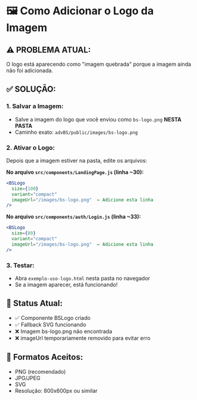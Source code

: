 # 🖼️ Como Adicionar o Logo da Imagem

## ⚠️ PROBLEMA ATUAL:
O logo está aparecendo como "imagem quebrada" porque a imagem ainda não foi adicionada.

## ✅ SOLUÇÃO:

### 1. **Salvar a Imagem:**
- Salve a imagem do logo que você enviou como `bs-logo.png` **NESTA PASTA**
- Caminho exato: `advBS/public/images/bs-logo.png`

### 2. **Ativar o Logo:**
Depois que a imagem estiver na pasta, edite os arquivos:

**No arquivo `src/components/LandingPage.js` (linha ~30):**
```jsx
<BSLogo
  size={100}
  variant="compact"
  imageUrl="/images/bs-logo.png"  ← Adicione esta linha
/>
```

**No arquivo `src/components/auth/Login.js` (linha ~33):**
```jsx
<BSLogo
  size={80}
  variant="compact"
  imageUrl="/images/bs-logo.png"  ← Adicione esta linha
/>
```

### 3. **Testar:**
- Abra `exemplo-uso-logo.html` nesta pasta no navegador
- Se a imagem aparecer, está funcionando!

## 🔧 Status Atual:
- ✅ Componente BSLogo criado
- ✅ Fallback SVG funcionando
- ❌ Imagem bs-logo.png não encontrada
- ❌ imageUrl temporariamente removido para evitar erro

## 📝 Formatos Aceitos:
- PNG (recomendado)
- JPG/JPEG
- SVG
- Resolução: 800x600px ou similar
